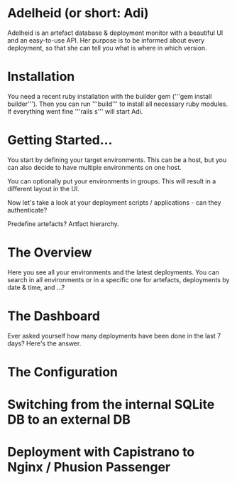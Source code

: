 # Adelheid (or short: Adi)
Adelheid is an artefact database &amp; deployment monitor with a beautiful UI and an easy-to-use API. Her
purpose is to be informed about every deployment, so that she can tell you what is where in which version.

# Installation
You need a recent ruby installation with the builder gem ('''gem install builder'''). Then you can run
'''build''' to install all necessary ruby modules. If everything went fine '''rails s''' will start Adi.

# Getting Started...
You start by defining your target environments. This can be a host, but you can also decide to have
multiple environments on one host.

You can optionally put your environments in groups. This will result in a different layout in the UI.

Now let's take a look at your deployment scripts / applications - can they authenticate?

Predefine artefacts?
Artfact hierarchy.

# The Overview
Here you see all your environments and the latest deployments. You can search in all environments or in a
specific one for artefacts, deployments by date & time, and ...?

# The Dashboard
Ever asked yourself how many deployments have been done in the last 7 days? Here's the answer.

# The Configuration

# Switching from the internal SQLite DB to an external DB

# Deployment with Capistrano to Nginx / Phusion Passenger

